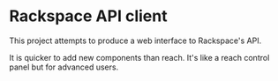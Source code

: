# Rackspace API client

This project attempts to produce a web interface to Rackspace's API.

It is quicker to add new components than reach. It's like a reach control panel but for advanced users.
